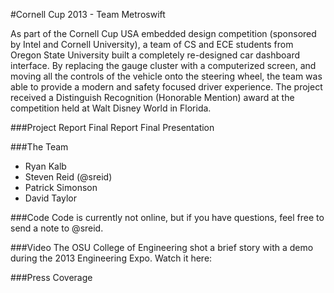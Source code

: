 #Cornell Cup 2013 - Team Metroswift

As part of the Cornell Cup USA embedded design competition (sponsored by Intel and Cornell University), a team of CS and ECE students from Oregon State University built a completely re-designed car dashboard interface. By replacing the gauge cluster with a computerized screen, and moving all the controls of the vehicle onto the steering wheel, the team was able to provide a modern and safety focused driver experience. The project received a Distinguish Recognition (Honorable Mention) award at the competition held at Walt Disney World in Florida.


###Project Report
Final Report
Final Presentation

###The Team
- Ryan Kalb
- Steven Reid (@sreid)
- Patrick Simonson
- David Taylor

###Code
Code is currently not online, but if you have questions, feel free to send a note to @sreid.

###Video
The OSU College of Engineering shot a brief story with a demo during the 2013 Engineering Expo. Watch it here:

###Press Coverage


